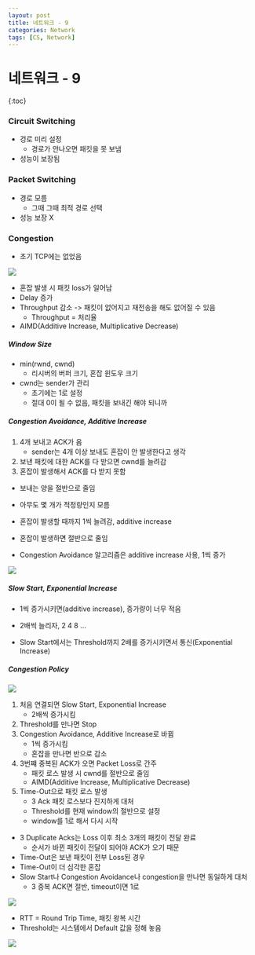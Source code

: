 ```yaml
---
layout: post
title: 네트워크 - 9
categories: Network
tags: [CS, Network]
---
```


# 네트워크 - 9

{:toc}

### Circuit Switching

- 겅로 미리 설정
  - 경로가 안나오면 패킷을 못 보냄
- 성능이 보장됨

### Packet Switching

- 경로 모름
  - 그때 그때 최적 경로 선택
- 성능 보장 X

### Congestion

- 초기 TCP에는 없었음

<img src="https://github.com/L-Hyun/L-Hyun.github.io/blob/main/assets/Network/9-1.png?raw=true"/>

- 혼잡 발생 시 패킷 loss가 일어남
- Delay 증가
- Throughput 감소 -> 패킷이 없어지고 재전송을 해도 없어질 수 있음
  - Throughput = 처리율
- AIMD(Additive Increase, Multiplicative Decrease)

##### Window Size

- min(rwnd, cwnd)
  - 리시버의 버퍼 크기, 혼잡 윈도우 크기
- cwnd는 sender가 관리
  - 초기에는 1로 설정
  - 절대 0이 될 수 없음, 패킷을 보내긴 해야 되니까

##### Congestion Avoidance, Additive Increase

1. 4개 보내고 ACK가 옴
   - sender는 4개 이상 보내도 혼잡이 안 발생한다고 생각
2. 보낸 패킷에 대한 ACK를 다 받으면 cwnd를 늘려감
3. 혼잡이 발생해서 ACK를 다 받지 못함

- 보내는 양을 절반으로 줄임

- 아무도 몇 개가 적정량인지 모름
- 혼잡이 발생할 때까지 1씩 늘려감, additive increase
- 혼잡이 발생하면 절반으로 줄임

- Congestion Avoidance 알고리즘은 additive increase 사용, 1씩 증가

<img src="https://github.com/L-Hyun/L-Hyun.github.io/blob/main/assets/Network/9-2.png?raw=true"/>

##### Slow Start, Exponential Increase

- 1씩 증가시키면(additive increase), 증가량이 너무 적음
- 2배씩 늘리자, 2 4 8 ...

- Slow Start에서는 Threshold까지 2배를 증가시키면서 통신(Exponential Increase)

##### Congestion Policy

<img src="https://github.com/L-Hyun/L-Hyun.github.io/blob/main/assets/Network/9-3.png?raw=true"/>

1. 처음 연결되면 Slow Start, Exponential Increase
   - 2배씩 증가시킴
2. Threshold를 만나면 Stop
3. Congestion Avoidance, Additive Increase로 바뀜
   - 1씩 증가시킴
   - 혼잡을 만나면 반으로 감소
4. 3번쨰 중복된 ACK가 오면 Packet Loss로 간주
   - 패킷 로스 발생 시 cwnd를 절반으로 줄임
   - AIMD(Additive Increase, Multiplicative Decrease)
5. Time-Out으로 패킷 로스 발생
   - 3 Ack 패킷 로스보다 진지하게 대처
   - Threshold를 현재 window의 절반으로 설정
   - window를 1로 해서 다시 시작

- 3 Duplicate Acks는 Loss 이후 최소 3개의 패킷이 전달 완료
  - 순서가 바뀐 패킷이 전달이 되어야 ACK가 오기 때문
- Time-Out은 보낸 패킷이 전부 Loss된 경우
- Time-Out이 더 심각한 혼잡
- Slow Start나 Congestion Avoidance나 congestion을 만나면 동일하게 대처
  - 3 중복 ACK면 절반, timeout이면 1로

<img src="https://github.com/L-Hyun/L-Hyun.github.io/blob/main/assets/Network/9-4.png?raw=true"/>

- RTT = Round Trip Time, 패킷 왕복 시간
- Threshold는 시스템에서 Default 값을 정해 놓음

<img src="https://github.com/L-Hyun/L-Hyun.github.io/blob/main/assets/Network/9-5.png?raw=true"/>
